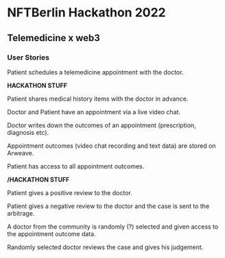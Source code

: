 # NFTBerlin Hackathon 2022

## Telemedicine x web3

### User Stories

Patient schedules a telemedicine appointment with the doctor.

**HACKATHON STUFF**

Patient shares medical history items with the doctor in advance.

Doctor and Patient have an appointment via a live video chat.

Doctor writes down the outcomes of an appointment (prescription, diagnosis etc).

Appointment outcomes (video chat recording and text data) are stored on Arweave.

Patient has access to all appointment outcomes.

**/HACKATHON STUFF**

Patient gives a positive review to the doctor.

Patient gives a negative review to the doctor and the case is sent to the arbitrage.

A doctor from the community is randomly (?) selected and given access to the appointment outcome data.

Randomly selected doctor reviews the case and gives his judgement.
